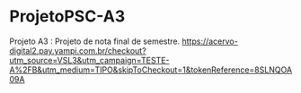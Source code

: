 # ProjetoPSC-A3
Projeto A3 : Projeto de nota final de semestre.
https://acervo-digital2.pay.yampi.com.br/checkout?utm_source=VSL3&utm_campaign=TESTE-A%2FB&utm_medium=TIPO&skipToCheckout=1&tokenReference=8SLNQOA09A
